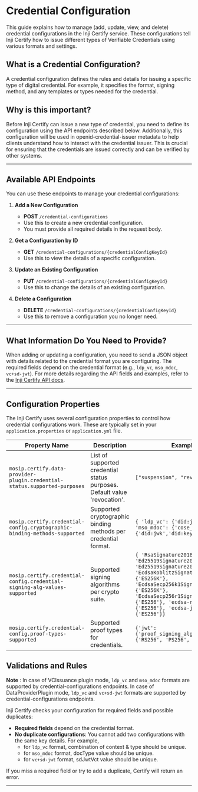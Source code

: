 # Credential Configuration

This guide explains how to manage (add, update, view, and delete) credential configurations in the Inji Certify service. These configurations tell Inji Certify how to issue different types of Verifiable Credentials using various formats and settings.

## What is a Credential Configuration?

A credential configuration defines the rules and details for issuing a specific type of digital credential. For example, it specifies the format, signing method, and any templates or types needed for the credential.

## Why is this important?

Before Inji Certify can issue a new type of credential, you need to define its configuration using the API endpoints described below. Additionally, this configuration will be used in openid-credential-issuer metadata to help clients understand how to interact with the credential issuer. This is crucial for ensuring that the credentials are issued correctly and can be verified by other systems.

---

## Available API Endpoints

You can use these endpoints to manage your credential configurations:

1. **Add a New Configuration**
    - **POST** `/credential-configurations`
    - Use this to create a new credential configuration.
    - You must provide all required details in the request body.

2. **Get a Configuration by ID**
    - **GET** `/credential-configurations/{credentialConfigKeyId}`
    - Use this to view the details of a specific configuration.

3. **Update an Existing Configuration**
    - **PUT** `/credential-configurations/{credentialConfigKeyId}`
    - Use this to change the details of an existing configuration.

4. **Delete a Configuration**
    - **DELETE** `/credential-configurations/{credentialConfigKeyId}`
    - Use this to remove a configuration you no longer need.

---

## What Information Do You Need to Provide?

When adding or updating a configuration, you need to send a JSON object with details related to the credential format you are configuring. The required fields depend on the credential format (e.g., `ldp_vc`, `mso_mdoc`, `vc+sd-jwt`). For more details regarding the API fields and examples, refer to the [Inji Certify API docs](https://mosip.stoplight.io/docs/inji-certify).

---

## Configuration Properties

The Inji Certify uses several configuration properties to control how credential configurations work. These are typically set in your `application.properties` or `application.yml` file.

| Property Name                                                          | Description                                                                              | Example Value                                                                                                                                                                                                                                                                                     |
|------------------------------------------------------------------------|------------------------------------------------------------------------------------------|---------------------------------------------------------------------------------------------------------------------------------------------------------------------------------------------------------------------------------------------------------------------------------------------------|
| `mosip.certify.data-provider-plugin.credential-status.supported-purposes` | List of supported credential status purposes. Default value 'revocation'.                | `["suspension", "revocation"]`                                                                                                                                                                                                                                                                    |
| `mosip.certify.credential-config.cryptographic-binding-methods-supported` | Supported cryptographic binding methods per credential format.                           | `{ 'ldp_vc': {'did:jwk','did:key'}, 'mso_mdoc': {'cose_key'},'vc+sd-jwt': {'did:jwk','did:key'} }`                                                                                                                                                                                                |
| `mosip.certify.credential-config.credential-signing-alg-values-supported` | Supported signing algorithms per crypto suite.                                           | `{ 'RsaSignature2018': {'RS256'}, 'Ed25519Signature2018': {'EdDSA'}, 'Ed25519Signature2020': {'EdDSA'}, 'EcdsaKoblitzSignature2016': {'ES256K'}, 'EcdsaSecp256k1Signature2019': {'ES256K'}, 'EcdsaSecp256r1Signature2019': {'ES256'}, 'ecdsa-rdfc-2019': {'ES256'}, 'ecdsa-jcs-2019': {'ES256'}}` |
| `mosip.certify.credential-config.proof-types-supported`                | Supported proof types for credentials.                                                   | `{'jwt': {'proof_signing_alg_values_supported': {'RS256', 'PS256', 'ES256', 'EdDSA'}}}`                                                                                                                                                                                                           |

## Validations and Rules

**Note** : 
In case of VCIssuance plugin mode, `ldp_vc` and `mso_mdoc` formats are supported by credential-configurations endpoints. 
In case of DataProviderPlugin mode, `ldp_vc` and `vc+sd-jwt` formats are supported by credential-configurations endpoints.

Inji Certify checks your configuration for required fields and possible duplicates:

- **Required fields** depend on the credential format.
- **No duplicate configurations**: You cannot add two configurations with the same key details. For example, 
  - for `ldp_vc` format, combination of context & type should be unique. 
  - for `mso_mdoc` format, docType value should be unique.
  - for `vc+sd-jwt` format, sdJwtVct value should be unique.

If you miss a required field or try to add a duplicate, Certify will return an error.

---